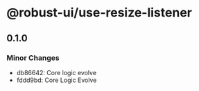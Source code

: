 # @robust-ui/use-resize-listener

## 0.1.0

### Minor Changes

- db86642: Core logic evolve
- fddd9bd: Core Logic Evolve
